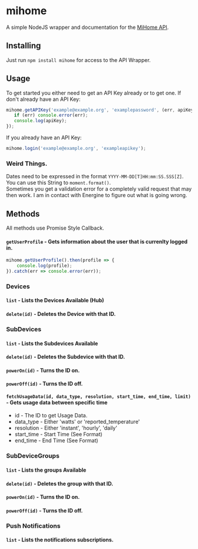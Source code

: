 # mihome
A simple NodeJS wrapper and documentation for the [MiHome API](https://mihome4u.co.uk/).  
## Installing 
Just run `npm install mihome` for access to the API Wrapper.

## Usage
To get started you either need to get an API Key already or to get one.
If don't already have an API Key:
```js
mihome.getAPIKey('example@example.org', 'examplepassword', (err, apiKey) => {
   if (err) console.error(err);
   console.log(apiKey);
});
```
If you already have an API Key:
```js
mihome.login('example@example.org', 'exampleapikey'); 
```
### Weird Things.
Dates need to be expressed in the format `YYYY-MM-DD[T]HH:mm:SS.SSS[Z]`. You can use this String to `moment.format()`.  
Sometimes you get a validation error for a completely valid request that may then work. I am in contact with Energine to figure out what is going wrong.

## Methods
All methods use Promise Style Callback.
#### `getUserProfile` - Gets information about the user that is currenlty logged in.
```js
mihome.getUserProfile().then(profile => {
	console.log(profile);
}).catch(err => console.error(err));
```
### Devices
#### `list` - Lists the Devices Available (Hub)
#### `delete(id)` - Deletes the Device with that ID.

### SubDevices
#### `list` - Lists the Subdevices Available
#### `delete(id)` - Deletes the Subdevice with that ID.
#### `powerOn(id)` - Turns the ID on.
#### `powerOff(id)` - Turns the ID off.
#### `fetchUsageData(id, data_type, resolution, start_time, end_time, limit)` - Gets usage data between specific time
- id - The ID to get Usage Data.
- data_type - Either 'watts' or 'reported_temperature'
- resolution - Either 'instant', 'hourly', 'daily'
- start_time - Start Time (See Format)
- end_time - End Time (See Format)

### SubDeviceGroups
#### `list` - Lists the groups Available
#### `delete(id)` - Deletes the group with that ID.
#### `powerOn(id)` - Turns the ID on.
#### `powerOff(id)` - Turns the ID off.

### Push Notifications
#### `list` - Lists the notifications subscriptions.
